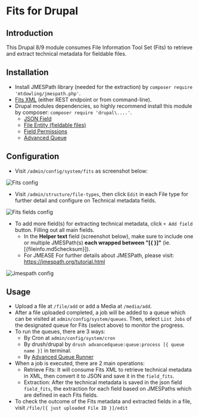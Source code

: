 # Fits for Drupal

## Introduction

This Drupal 8/9 module consumes File Information Tool Set (Fits) to retrieve and extract technical metadata for fieldable files.

## Installation

- Install JMESPath library (needed for the extraction) by `composer require 'mtdowling/jmespath.php'`.
- [Fits XML](https://projects.iq.harvard.edu/fits/get-started-using-fits) (either REST endpoint or from command-line).
- Drupal modules dependencies, so highly recommend install this module by composer: `composer require 'drupal\....'`.
  - [JSON Field](https://www.drupal.org/project/json_field)
  - [File Entity (fieldable files)](https://www.drupal.org/project/file_entity)
  - [Field Permissions](https://www.drupal.org/project/field_permissions)
  - [Advanced Queue](https://www.drupal.org/project/advancedqueue)

## Configuration

- Visit  `/admin/config/system/fits` as screenshot below:

![Fits config](https://www.drupal.org/files/project-images/Screen%20Shot%202021-06-23%20at%2011.10.11%20PM.png)

- Visit `/admin/structure/file-types`, then click `Edit` in each File type for further detail and configure on Technical metadata fields.

![Fits fields config](https://www.drupal.org/files/project-images/Screen%20Shot%202021-06-23%20at%2011.17.44%20PM.png)

- To add more field(s) for extracting technical metadata, click `+ Add field` button. Filling out all main fields.
  * In the **Helper text** field (screenshot below), make sure to include one or multiple JMESPath(s) **each wrapped between "[{ }]"** (ie. [{fileinfo.md5checksum}]).
  * For JMEASE For further details about JMESPath, please visit: https://jmespath.org/tutorial.html

![Jmespath config](https://www.drupal.org/files/project-images/Screen%20Shot%202021-06-23%20at%2011.54.52%20PM.png)

## Usage

- Upload a file at `/file/add` or add a Media at `/media/add`.
- After a file uploaded completed, a job will be added to a queue which can be visited at `admin/config/system/queues`. Then, select `List Jobs` of the designated queue for Fits (select above) to monitor the progress.
- To run the queues, there are 3 ways:
  - By Cron at `admin/config/system/cron`
  - By drush/drupal by `drush advancedqueue:queue:process [{ queue name }]` in terminal.
  - By [Advanced Queue Runner](https://www.drupal.org/project/advancedqueue_runner)
- When a job is executed, there are 2 main operations:
  * Retrieve Fits: It will consume Fits XML to retrieve technical metadata in XML, then convert it to JSON and save it in the `field_fits`.
  * Extraction: After the technical metadata is saved in the json field `field_fits`, the extraction for each field based on JMESPaths which are defined in each Fits fields.
- To check the outcome of the Fits metadata and extracted fields in a file, visit `/file/[{ just uploaded File ID }]/edit`
